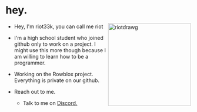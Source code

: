 # hey.

<img width="225" alt="riotdrawg" src="https://user-images.githubusercontent.com/115047648/194174234-69a479cf-3631-403a-b9f1-51b5e68534e9.png" align=right>

- Hey, I'm riot33k, you can call me riot

- I'm a high school student who joined github only to work on a project. I might use this more though because I am willing to learn how to be a programmer.

- Working on the Rowblox project. Everything is private on our github.

- Reach out to me.
   - Talk to me on [Discord.](https://discord.com/users/654805977287229440)
